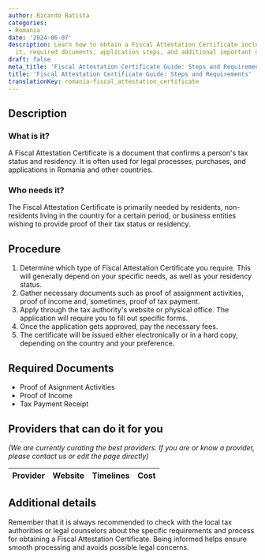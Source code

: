 ```yaml
---
author: Ricardo Batista
categories:
- Romania
date: '2024-06-07'
description: Learn how to obtain a Fiscal Attestation Certificate including who needs
  it, required documents, application steps, and additional important details.
draft: false
meta_title: 'Fiscal Attestation Certificate Guide: Steps and Requirements'
title: 'Fiscal Attestation Certificate Guide: Steps and Requirements'
translationKey: romania-fiscal_attestation_certificate
---
```


## Description
### What is it?
A Fiscal Attestation Certificate is a document that confirms a person's tax status and residency. It is often used for legal processes, purchases, and applications in Romania and other countries.

### Who needs it?
The Fiscal Attestation Certificate is primarily needed by residents, non-residents living in the country for a certain period, or business entities wishing to provide proof of their tax status or residency.

## Procedure
1. Determine which type of Fiscal Attestation Certificate you require. This will generally depend on your specific needs, as well as your residency status.
2. Gather necessary documents such as proof of assignment activities, proof of income and, sometimes, proof of tax payment.
3. Apply through the tax authority's website or physical office. The application will require you to fill out specific forms.
4. Once the application gets approved, pay the necessary fees.
5. The certificate will be issued either electronically or in a hard copy, depending on the country and your preference.

## Required Documents
- Proof of Asignment Activities
- Proof of Income
- Tax Payment Receipt
## Providers that can do it for you

_(We are currently curating the best providers. If you are or know a provider, please contact us or edit the page directly)_

| Provider        |     Website     |     Timelines    |       Cost      |
| --------------- | --------------- |  :-------------: | :-------------: |

## Additional details
Remember that it is always recommended to check with the local tax authorities or legal counselors about the specific requirements and process for obtaining a Fiscal Attestation Certificate. Being informed helps ensure smooth processing and avoids possible legal concerns.